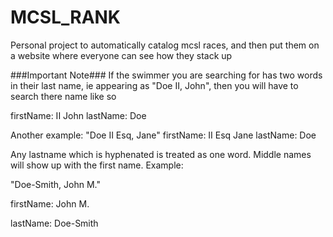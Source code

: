 # MCSL_RANK
Personal project to automatically catalog mcsl races, and then put them on a website where everyone can see how they stack up

###Important Note###
If the swimmer you are searching for has two words in their last name, ie appearing as "Doe II, John", then you will have to
search there name like so

firstName: II John
lastName: Doe


Another example:
"Doe II Esq, Jane"
firstName: II Esq Jane
lastName: Doe

Any lastname which is hyphenated is treated as one word. Middle names will show up with the first name. Example:

"Doe-Smith, John M."

firstName: John M.

lastName: Doe-Smith
